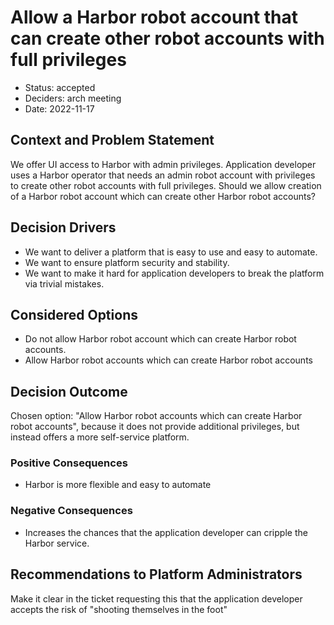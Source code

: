 # Allow a Harbor robot account that can create other robot accounts with full privileges

* Status: accepted
* Deciders: arch meeting
* Date: 2022-11-17

## Context and Problem Statement

We offer UI access to Harbor with admin privileges.
Application developer uses a Harbor operator that needs an admin robot account with privileges to create other robot accounts with full privileges.
Should we allow creation of a Harbor robot account which can create other Harbor robot accounts?

## Decision Drivers

* We want to deliver a platform that is easy to use and easy to automate.
* We want to ensure platform security and stability.
* We want to make it hard for application developers to break the platform via trivial mistakes.

## Considered Options

* Do not allow Harbor robot account which can create Harbor robot accounts.
* Allow Harbor robot accounts which can create Harbor robot accounts

## Decision Outcome

Chosen option: "Allow Harbor robot accounts which can create Harbor robot accounts", because it does not provide additional privileges, but instead offers a more self-service platform.

### Positive Consequences

* Harbor is more flexible and easy to automate

### Negative Consequences

* Increases the chances that the application developer can cripple the Harbor service.

## Recommendations to Platform Administrators

Make it clear in the ticket requesting this that the application developer accepts the risk of "shooting themselves in the foot"
